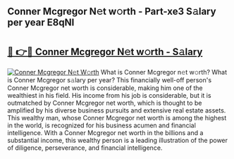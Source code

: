 ## Conner Mcgregor N𝚎t w𝚘rth - Part-xe3 S𝚊lary per year E8qNI

# <h2><a href="http://gc2zy5.nevu.top/?p=Conner+Mcgregor">🔗 👉🔴 Conner Mcgregor N𝚎t w𝚘rth - S𝚊lary</a></h2>

[![Conner Mcgregor N𝚎t W𝚘rth](https://i.imgur.com/Oavwk0R.jpeg)](http://gc2zy5.nevu.top/?p=Conner+Mcgregor)
What is Conner Mcgregor n𝚎t w𝚘rth? What is Conner Mcgregor s𝚊lary per year?
This financially well-off person's Conner Mcgregor net worth is considerable, making him one of the wealthiest in his field. His income from his job is considerable, but it is outmatched by Conner Mcgregor net worth, which is thought to be amplified by his diverse business pursuits and extensive real estate assets. This wealthy man, whose Conner Mcgregor net worth is among the highest in the world, is recognized for his business acumen and financial intelligence. With a Conner Mcgregor net worth in the billions and a substantial income, this wealthy person is a leading illustration of the power of diligence, perseverance, and financial intelligence.
